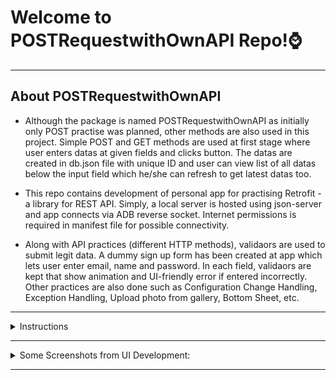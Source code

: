 # Welcome to POSTRequestwithOwnAPI Repo!⌚️

---

## <summary>About POSTRequestwithOwnAPI</summary>

- Although the package is named POSTRequestwithOwnAPI as initially only POST practise was planned, other methods are also used in this project. Simple POST and GET methods are used at first stage where user enters datas at given fields and clicks button. The datas are created in db.json file with unique ID and user can view list of all datas below the input field which he/she can refresh to get latest datas too.

- This repo contains development of personal app for practising Retrofit - a library for REST API. Simply, a local server is hosted using json-server and app connects via ADB reverse socket. Internet permissions is required in manifest file for possible connectivity.

- Along with API practices (different HTTP methods), validaors are used to submit legit data. A dummy sign up form has been created at app which lets user enter email, name and password. In each field, validaors are kept that show animation and UI-friendly error if entered incorrectly. Other practices are also done such as Configuration Change Handling, Exception Handling, Upload photo from gallery, Bottom Sheet, etc.


---
<details>
<summary> Instructions </summary>

Before running the app, make sure you have required packages installed and do follwing:

### - Setup json server using
 > json-server --watch db.json
 
 This hosts a server in localhost probably with port 3000 by default. The file db.json contains json data so run the command in the directory where db.json exists. <br>
 If there is no db.json file, an empty db.json file will be initialized.
 
### - Setup ADB Reverse socket using
 > adb reverse tcp:3000 tcp:3000
 
 This setups a reverse port forwarding of traffic from port 3000. Remember, enter the port that the json server is used on!
 It is important step for the app to connect to local server hosted in machine. 

</details>

---
   
   
   
<details>

<summary> Some Screenshots from UI Development: </summary>
 
<p align="center">
    <img alt="Profile Picture" width="250px" src="./img/ProfilePicture.jpeg" />
    <img alt="Name Validator" width="250px" src="./img/NameValidator-MissingName.jpeg" />
</p>

<p align="center">
    <img alt="Email Validator" width="250px" src="./img/EmailValidator-InvalidEmail.jpeg" />
    <img alt="Email Validator" width="250px" src="./img/EmailValidator-MissingEmail.jpeg" />
</p>

<p align="center">
    <img alt="Password Validator" width="250px" src="./img/PasswordValidatorwithBottomSheet.jpeg" />
    <img alt="Password Validator" width="250px" src="./img/PasswordValidator.jpeg" />
    
</p>

<p align="center">
    <img alt="User List" width="250px" src="./img/UsersList.jpeg" />
    <img alt="User List" width="250px" src="./img/UsersList1.jpeg" />
</p>
   
</details>


---
